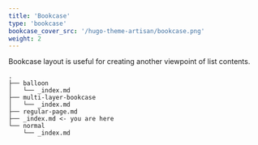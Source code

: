 ```yaml
---
title: 'Bookcase'
type: 'bookcase'
bookcase_cover_src: '/hugo-theme-artisan/bookcase.png'
weight: 2
---
```


Bookcase layout is useful for creating another viewpoint of list contents.

```
.
├── balloon
│   └── _index.md
├── multi-layer-bookcase
│   └── _index.md
├── regular-page.md
├── _index.md <- you are here
└── normal
    └── _index.md
```

